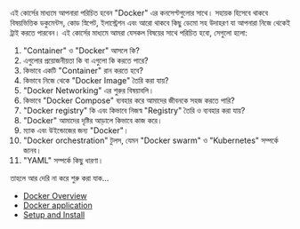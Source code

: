 <p>এই কোর্সের মাধ্যমে আপনারা পরিচিত হবেন "Docker" এর কনসেপ্টগুলোর সাথে। সহায়ক হিসেবে থাকবে বিষয়ভিত্তিক ডকুমেন্টস, কোড স্নিপেট, ইলাস্ট্রেশন এবং আরো থাকবে কিছু ডেমো সহ উদাহরণ যা আপনারা নিজে থেকেই ট্রাই করতে পারবেন। এই কোর্সের মাধ্যমে আমরা যেসকল বিষয়ের সাথে পরিচিত হবো, সেগুলো হলো:</p>


1. "Container" ও "Docker" আসলে কি?
2. এগুলোর প্রয়োজনীয়তা কি বা এগুলো কি করতে পারে?
3. কিভাবে একটি "Container" রান করতে হবে?
4. কিভাবে নিজে থেকে "Docker Image" তৈরি করা যায়?
5. "Docker Networking" এর শুরুর বিষয়াবলি। 
6. কিভাবে "Docker Compose" ব্যবহার করে আমাদের জীবনকে সহজ করতে পারি?
7. "Docker registry" কি এবং কিভাবে নিজস্ব "Registry" তৈরি ও ব্যবহার করা যায়?
8. "Docker" আমাদের দৃষ্টির আড়ালে কিভাবে কাজ করে।
9. ম্যাক এবং উইন্ডোজের জন্য "Docker"।
10. "Docker orchestration" টুলস, যেমন "Docker swarm" ও "Kubernetes" সম্পর্কে জানব।
1. "YAML" সম্পর্কে কিছু ধারণা। 

তাহলে আর দেরি না করে শুরু করা যাক...

* [Docker Overview](/Docker-introduction/Docker_overview.md)
* [Docker application](/Docker-introduction/Docker_overview.md)
* [Setup and Install](/Docker-introduction/Demo-setup_and_install_docker.md)